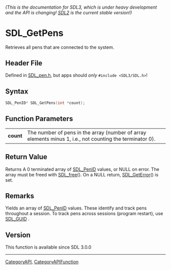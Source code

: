 ###### (This is the documentation for SDL3, which is under heavy development and the API is changing! [SDL2](https://wiki.libsdl.org/SDL2/) is the current stable version!)
# SDL_GetPens

Retrieves all pens that are connected to the system.

## Header File

Defined in [SDL_pen.h](https://github.com/libsdl-org/SDL/blob/main/include/SDL3/SDL_pen.h), but apps should _only_ `#include <SDL3/SDL.h>`!

## Syntax

```c
SDL_PenID* SDL_GetPens(int *count);

```

## Function Parameters

|               |                                                                                                          |
| ------------- | -------------------------------------------------------------------------------------------------------- |
| **count**     | The number of pens in the array (number of array elements minus 1, i.e., not counting the terminator 0). |

## Return Value

Returns A 0 terminated array of [SDL_PenID](SDL_PenID) values, or NULL on
error. The array must be freed with [SDL_free](SDL_free)(). On a NULL
return, [SDL_GetError](SDL_GetError)() is set.

## Remarks

Yields an array of [SDL_PenID](SDL_PenID) values. These identify and track
pens throughout a session. To track pens across sessions (program restart),
use [SDL_GUID](SDL_GUID) .

## Version

This function is available since SDL 3.0.0

----
[CategoryAPI](CategoryAPI), [CategoryAPIFunction](CategoryAPIFunction)

